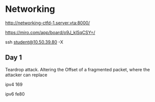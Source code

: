 # Networking

http://networking-ctfd-1.server.vta:8000/

https://miro.com/app/board/o9J_klSqCSY=/ 

ssh student@10.50.39.80 -X

## Day 1

Teardrop attack. Altering the Offset of a fragmented packet, where the attacker can replace 

ipv4 169

ipv6 fe80
